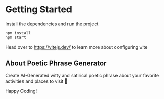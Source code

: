 # Getting Started
Install the dependencies and run the project
```
npm install
npm start
```

Head over to https://vitejs.dev/ to learn more about configuring vite
## About Poetic Phrase Generator

Create AI-Generated witty and satirical poetic phrase about your favorite activities and places to visit 🚀

Happy Coding!
